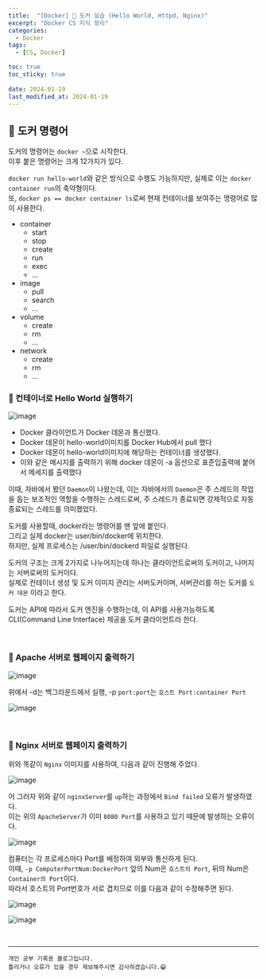 ```yaml
---
title:  "[Docker] 🐋 도커 실습 (Hello World, Httpd, Nginx)"
excerpt: "Docker CS 지식 정리"
categories:
  - Docker
tags:
  - [CS, Docker]

toc: true
toc_sticky: true
 
date: 2024-01-19
last_modified_at: 2024-01-19
---
```


## 📖 도커 명령어

도커의 명령어는 `docker ~`으로 시작한다.  
이후 붙은 명령어는 크게 12가지가 있다.  

`docker run hello-world`와 같은 방식으로 수행도 가능하지만, 실제로 이는 `docker container run`의 축약형이다.  
또, `docker ps == docker container ls`로써 현재 컨테이너를 보여주는 명령어로 많이 사용한다.  

 - container
   - start
   - stop
   - create
   - run
   - exec
   - ...
 - image
   - pull
   - search
   - ...
 - volume
   - create
   - rm
   - ...
 - network
   - create
   - rm
   - ...

### 🍄 컨테이너로 Hello World 실행하기

![image](https://github.com/yyechan0602/yyechan0602.github.io/assets/37824506/e63a6cd8-9630-4a46-92e0-8d2c622aeccd)

 - Docker 클라이언트가 Docker 데몬과 통신했다.
 - Docker 데몬이 hello-world이미지를 Docker Hub에서 pull 했다
 - Docker 데몬이 hello-world이미지에 해당하는 컨테이너를 생성했다.
 - 이와 같은 메시지를 출력하기 위해 docker 데몬이 -a 옵션으로 표준입출력에 붙어서 메세지를 출력했다

이때, 자바에서 봤던 `Daemon`이 나왔는데, 이는 자바에서의 `Daemon`은 주 스레드의 작업을 돕는 보조적인 역할을 수행하는 스레드로써, 주 스레드가 종료되면 강제적으로 자동 종료되는 스레드를 의미했었다.  

도커를 사용할때, docker라는 명령어를 맨 앞에 붙인다.  
그리고 실제 docker는 user/bin/docker에 위치한다.  
하지만, 실제 프로세스는 /user/bin/dockerd 파일로 실행된다.  

도커의 구조는 크게 2가지로 나누어지는데 하나는 클라이언트로써의 도커이고, 나머지는 서버로써의 도커이다.  
실제로 컨테이너 생성 및 도커 이미지 관리는 서버도커이며, 서버관리를 하는 도커를 `도커 데몬` 이라고 한다.  

도커는 API에 따라서 도커 엔진을 수행하는데, 이 API를 사용가능하도록 CLI(Command Line Interface) 제공을 도커 클라이언트라 한다.  

<br>

### 🍄 Apache 서버로 웹페이지 출력하기  

![image](https://github.com/yyechan0602/yyechan0602.github.io/assets/37824506/11408803-5385-451d-9e50-0e8d9982ca49)  

위에서 -d는 백그라운드에서 실행, -p `port:port`는 `호스트 Port:container Port`

![image](https://github.com/yyechan0602/yyechan0602.github.io/assets/37824506/93c0ee91-1a6e-4fa6-bcc4-485854a6f8d3)  

<br>

### 🍄 Nginx 서버로 웹페이지 출력하기  

위와 똑같이 `Nginx` 이미지를 사용하여, 다음과 같이 진행해 주었다.  

![image](https://github.com/yyechan0602/yyechan0602.github.io/assets/37824506/ea33dbc4-1165-4acc-9207-314219d8d537)  

어 그러자 위와 같이 `nginxServer`를 `up`하는 과정에서 `Bind failed` 오류가 발생하였다.  
이는 위의 `ApacheServer`가 이미 `8080 Port`를 사용하고 있기 때문에 발생하는 오류이다.  

![image](https://github.com/yyechan0602/yyechan0602.github.io/assets/37824506/505afb9b-a209-4f08-a8f5-046193a2783f)  

컴퓨터는 각 프로세스마다 Port를 배정하여 외부와 통신하게 된다.  
이때, `-p ComputerPortNum:DockerPort` 앞의 Num은 `호스트의 Port`, 뒤의 Num은 `Container의 Port`이다.  
따라서 호스트의 Port번호가 서로 겹치므로 이를 다음과 같이 수정해주면 된다.

![image](https://github.com/yyechan0602/yyechan0602.github.io/assets/37824506/a9e668f0-2fab-4962-9882-da14d5d06ab2)  

![image](https://github.com/yyechan0602/yyechan0602.github.io/assets/37824506/ed10e868-78f0-4314-90f7-4e3ea1829902)  

<br>

***
    개인 공부 기록용 블로그입니다.
    틀리거나 오류가 있을 경우 제보해주시면 감사하겠습니다.😁